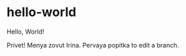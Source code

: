 hello-world
===========

Hello, World! 

Privet! Menya zovut Irina. Pervaya popitka to edit a branch.
